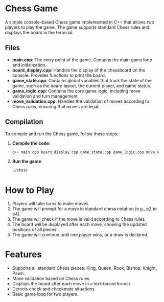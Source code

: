 # Chess Game

A simple console-based Chess game implemented in C++ that allows two players to play the game. The game supports standard Chess rules and displays the board in the terminal.

## Files

- **main.cpp**: The entry point of the game. Contains the main game loop and initialization.
- **board_display.cpp**: Handles the display of the chessboard on the console. Provides functions to print the board.
- **game_state.cpp**: Contains global variables that track the state of the game, such as the board layout, the current player, and game status.
- **game_logic.cpp**: Contains the core game logic, including move validation and turn management.
- **move_validation.cpp**: Handles the validation of moves according to Chess rules, ensuring that moves are legal.

## Compilation

To compile and run the Chess game, follow these steps:

1. **Compile the code**:
   ```bash
   g++ main.cpp board_display.cpp game_state.cpp game_logic.cpp move_validation.cpp -o chess

2. **Run the game**:
   ```bash
   ./chess

# How to Play

1. Players will take turns to make moves.
2. The game will prompt for a move in standard chess notation (e.g., e2 to e4).
3. The game will check if the move is valid according to Chess rules.
4. The board will be displayed after each move, showing the updated positions of all pieces.
5. The game will continue until one player wins, or a draw is declared.

# Features

- Supports all standard Chess pieces: King, Queen, Rook, Bishop, Knight, Pawn.
- Move validation based on Chess rules.
- Displays the board after each move in a text-based format.
- Detects check and checkmate situations.
- Basic game loop for two players.

